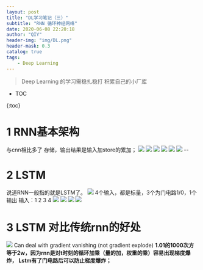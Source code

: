 ```yaml
---
layout: post
title: "DL学习笔记（三）"
subtitle: "RNN 循环神经网络"
date: 2020-06-08 22:20:18
author: "QIY"
header-img: "img/DL.png"
header-mask: 0.3
catalog: true
tags:
    - Deep Learning
---
```


> Deep Learning 的学习需稳扎稳打 积累自己的小厂库

* TOC

{:toc}

# 1 RNN基本架构
与cnn相比多了 存储，输出结果是输入加store的累加；
![](/img/in-post/200608_RNN/2aab278f6f706c0ba76bc219e9a74cac.png)
![](/img/in-post/200608_RNN/6c9007f35e068c74b30c388c30aa703d.png)
![](/img/in-post/200608_RNN/40613eaa5b77c0d54ae7a9ef0caca187.png)
![](/img/in-post/200608_RNN/7b4b0b21985a9fe90b11318d47126357.png)
![](/img/in-post/200608_RNN/561605d4437ce89976f9855dca5e9e73.png)
![](/img/in-post/200608_RNN/a1652bab581b86fecc07dcda4518bc2f.png)
\--

# 2 LSTM
说道RNN一般指的就是LSTM了。
![](/img/in-post/200608_RNN/368b366734b1d1870f93760d9a2ad8a3.png)
4个输入，都是标量，3个为门电路1/0，1个输出
输入：1 2 3 4
![](/img/in-post/200608_RNN/5d87a536c27014bea93682939a274b48.png)
![](/img/in-post/200608_RNN/5a54cbc81f09545122d32c2663238f5b.png)
![](/img/in-post/200608_RNN/9f8221ed8e7d669d78759cb0715abd7f.png)
![](/img/in-post/200608_RNN/5f61233538816778a857f4c3c99cf335.png)
# 3 LSTM 对比传统rnn的好处
![](/img/in-post/200608_RNN/642a64294d986830e6e063aa70798253.png)
Can deal with gradient vanishing (not gradient explode)
**1.01的1000次方等于2w，因为rnn是对t时刻的循环加乘（量的加，权重的乘）容易出现梯度爆炸，**
**Lstm有了门电路后可以防止梯度爆炸；**
